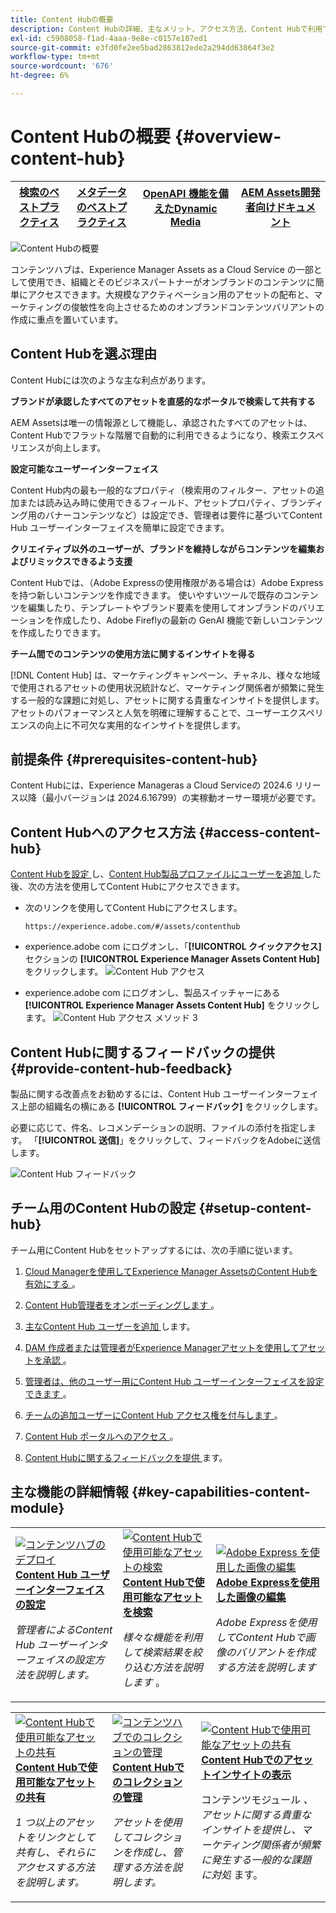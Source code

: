 ```yaml
---
title: Content Hubの概要
description: Content Hubの詳細、主なメリット、アクセス方法、Content Hubで利用できるオプションに関するフィードバックの提供方法について説明します。
exl-id: c5908058-f1ad-4aaa-9e8e-c0157e107ed1
source-git-commit: e3fd0fe2ee5bad2863812ede2a294dd63864f3e2
workflow-type: tm+mt
source-wordcount: '676'
ht-degree: 6%

---
```


# Content Hubの概要 {#overview-content-hub}

| [ 検索のベストプラクティス ](/help/assets/search-best-practices.md) | [ メタデータのベストプラクティス ](/help/assets/metadata-best-practices.md) | [OpenAPI 機能を備えたDynamic Media](/help/assets/dynamic-media-open-apis-overview.md) | [AEM Assets開発者向けドキュメント ](https://developer.adobe.com/experience-cloud/experience-manager-apis/) |
| ------------- | --------------------------- |----|-----|

![Content Hubの概要 ](assets/content-hub-overview.png)

コンテンツハブは、Experience Manager Assets as a Cloud Service の一部として使用でき、組織とそのビジネスパートナーがオンブランドのコンテンツに簡単にアクセスできます。大規模なアクティベーション用のアセットの配布と、マーケティングの俊敏性を向上させるためのオンブランドコンテンツバリアントの作成に重点を置いています。

## Content Hubを選ぶ理由

Content Hubには次のような主な利点があります。

**ブランドが承認したすべてのアセットを直感的なポータルで検索して共有する**

AEM Assetsは唯一の情報源として機能し、承認されたすべてのアセットは、Content Hubでフラットな階層で自動的に利用できるようになり、検索エクスペリエンスが向上します。

**設定可能なユーザーインターフェイス**

Content Hub内の最も一般的なプロパティ（検索用のフィルター、アセットの追加または読み込み時に使用できるフィールド、アセットプロパティ、ブランディング用のバナーコンテンツなど）は設定でき、管理者は要件に基づいてContent Hub ユーザーインターフェイスを簡単に設定できます。

**クリエイティブ以外のユーザーが、ブランドを維持しながらコンテンツを編集およびリミックスできるよう支援**

Content Hubでは、（Adobe Expressの使用権限がある場合は）Adobe Expressを持つ新しいコンテンツを作成できます。 使いやすいツールで既存のコンテンツを編集したり、テンプレートやブランド要素を使用してオンブランドのバリエーションを作成したり、Adobe Fireflyの最新の GenAI 機能で新しいコンテンツを作成したりできます。

**チーム間でのコンテンツの使用方法に関するインサイトを得る**

[!DNL Content Hub] は、マーケティングキャンペーン、チャネル、様々な地域で使用されるアセットの使用状況統計など、マーケティング関係者が頻繁に発生する一般的な課題に対処し、アセットに関する貴重なインサイトを提供します。 アセットのパフォーマンスと人気を明確に理解することで、ユーザーエクスペリエンスの向上に不可欠な実用的なインサイトを提供します。

## 前提条件 {#prerequisites-content-hub}

Content Hubには、Experience Manageras a Cloud Serviceの 2024.6 リリース以降（最小バージョンは 2024.6.16799）の実稼動オーサー環境が必要です。

## Content Hubへのアクセス方法 {#access-content-hub}

[Content Hubを設定 ](/help/assets/deploy-content-hub.md) し、[Content Hub製品プロファイルにユーザーを追加 ](/help/assets/deploy-content-hub.md#content-hub-instance-product-profile) した後、次の方法を使用してContent Hubにアクセスできます。

* 次のリンクを使用してContent Hubにアクセスします。

  `https://experience.adobe.com/#/assets/contenthub`

* experience.adobe com にログオンし、「**[!UICONTROL クイックアクセス]** セクションの **[!UICONTROL Experience Manager Assets Content Hub]** をクリックします。
  ![Content Hub アクセス ](assets/access-content-hub.png)

* experience.adobe com にログオンし、製品スイッチャーにある **[!UICONTROL Experience Manager Assets Content Hub]** をクリックします。
  ![Content Hub アクセス メソッド 3](assets/access-content-hub-alternate.png)



## Content Hubに関するフィードバックの提供 {#provide-content-hub-feedback}

製品に関する改善点をお勧めするには、Content Hub ユーザーインターフェイス上部の組織名の横にある **[!UICONTROL フィードバック]** をクリックします。

必要に応じて、件名、レコメンデーションの説明、ファイルの添付を指定します。 「**[!UICONTROL 送信]**」をクリックして、フィードバックをAdobeに送信します。

![Content Hub フィードバック ](assets/content-hub-feedback.png)

## チーム用のContent Hubの設定 {#setup-content-hub}

チーム用にContent Hubをセットアップするには、次の手順に従います。

1. [Cloud Managerを使用してExperience Manager AssetsのContent Hubを有効にする ](deploy-content-hub.md#enable-content-hub)。

1. [Content Hub管理者をオンボーディングします ](deploy-content-hub.md#onboard-content-hub-administrator)。

1. [ 主なContent Hub ユーザーを追加 ](deploy-content-hub.md#onboard-content-hub-consumer-users) します。

1. [DAM 作成者または管理者がExperience Managerアセットを使用してアセットを承認 ](approve-assets.md)。

1. [ 管理者は、他のユーザー用にContent Hub ユーザーインターフェイスを設定できます ](configure-content-hub-ui-options.md)。

1. [ チームの追加ユーザーにContent Hub アクセス権を付与します ](deploy-content-hub.md#onboard-content-hub-consumer-users)。

1. [Content Hub ポータルへのアクセス ](#access-content-hub)。

1. [Content Hubに関するフィードバックを提供 ](#provide-content-hub-feedback) ます。


## 主な機能の詳細情報 {#key-capabilities-content-module}

<table>
<td>
   <a href="/help/assets/configure-content-hub-ui-options.md">
   <img alt="コンテンツハブのデプロイ" src="./assets/configure-assets.png" />
   </a>
   <div>
      <a href="/help/assets/configure-content-hub-ui-options.md">
      <strong>Content Hub ユーザーインターフェイスの設定 </strong>
      </a>
   </div>
   <p>
      <em> 管理者によるContent Hub ユーザーインターフェイスの設定方法を説明します。</em>
   </p>
</td>


<td>
   <a href="/help/assets/search-assets-content-hub.md">
   <img alt="Content Hubで使用可能なアセットの検索" src="./assets/search.png" />
   </a>
   <div>
      <a href="/help/assets/search-assets-content-hub.md">
      <strong>Content Hubで使用可能なアセットを検索 </strong>
      </a>
   </div>
   <p>
      <em> 様々な機能を利用して検索結果を絞り込む方法を説明します </em>。
   </p>
</td>
<td>
   <a href="/help/assets/edit-images-content-hub.md">
   <img alt="Adobe Express を使用した画像の編集" src="./assets/edit-images-content-hub.png" />
   </a>
   <div>
      <a href="/help/assets/edit-images-content-hub.md">
      <strong>Adobe Expressを使用した画像の編集 </strong>
      </a>
   </div>
   <p>
      <em>Adobe Expressを使用してContent Hubで画像のバリアントを作成する方法を説明します </em>
   </p>
</td>
</table>
<table>
<td>
   <a href="/help/assets/share-assets-content-hub.md">
   <img alt="Content Hubで使用可能なアセットの共有" src="./assets/share-assets-banner.png" />
   </a>
   <div>
      <a href="/help/assets/share-assets-content-hub.md">
      <strong>Content Hubで使用可能なアセットの共有 </strong>
      </a>
   </div>
   <p>
      <em>1 つ以上のアセットをリンクとして共有し、それらにアクセスする方法を説明します。</em>
   </p>
</td>
<td>
   <a href="/help/assets/collections-content-hub.md">
   <img alt="コンテンツハブでのコレクションの管理" src="./assets/manage-collection.png" />
   </a>
   <div>
      <a href="/help/assets/collections-content-hub.md">
      <strong>Content Hubでのコレクションの管理 </strong>
      </a>
   </div>
   <p>
      <em> アセットを使用してコレクションを作成し、管理する方法を説明します。</em>
   </p>
</td>
<td>
   <a href="/help/assets/insights-content-hub.md">
   <img alt="Content Hubで使用可能なアセットの共有" src="./assets/asset-insights-banner.jpg" />
   </a>
   <div>
      <a href="/help/assets/insights-content-hub.md">
      <strong>Content Hubでのアセットインサイトの表示 </strong>
      </a>
   </div>
   <p>
      コンテンツモジュール <em>、アセットに関する貴重なインサイトを提供し、マーケティング関係者が頻繁に発生する一般的な課題に対処 </em> ます。
   </p>
</td>
</table>
